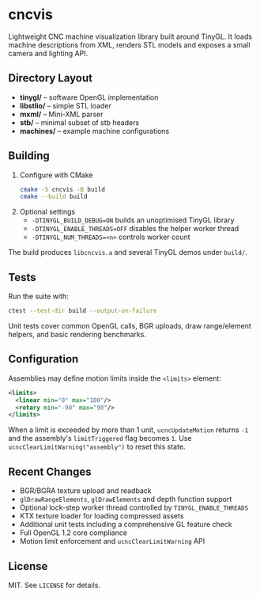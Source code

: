 # cncvis

Lightweight CNC machine visualization library built around TinyGL. It loads machine descriptions from XML, renders STL models and exposes a small camera and lighting API.

## Directory Layout
- **tinygl/** – software OpenGL implementation
- **libstlio/** – simple STL loader
- **mxml/** – Mini-XML parser
- **stb/** – minimal subset of stb headers
- **machines/** – example machine configurations

## Building
1. Configure with CMake
   ```bash
   cmake -S cncvis -B build
   cmake --build build
   ```
2. Optional settings
   - `-DTINYGL_BUILD_DEBUG=ON` builds an unoptimised TinyGL library
   - `-DTINYGL_ENABLE_THREADS=OFF` disables the helper worker thread
   - `-DTINYGL_NUM_THREADS=<n>` controls worker count

The build produces `libcncvis.a` and several TinyGL demos under `build/`.

## Tests
Run the suite with:
```bash
ctest --test-dir build --output-on-failure
```
Unit tests cover common OpenGL calls, BGR uploads, draw range/element helpers, and basic rendering benchmarks.

## Configuration
Assemblies may define motion limits inside the `<limits>` element:

```xml
<limits>
  <linear min="0" max="100"/>
  <rotary min="-90" max="90"/>
</limits>
```

When a limit is exceeded by more than 1 unit, `ucncUpdateMotion` returns `-1`
and the assembly's `limitTriggered` flag becomes `1`. Use
`ucncClearLimitWarning("assembly")` to reset this state.

## Recent Changes
- BGR/BGRA texture upload and readback
- `glDrawRangeElements`, `glDrawElements` and depth function support
- Optional lock-step worker thread controlled by `TINYGL_ENABLE_THREADS`
- KTX texture loader for loading compressed assets
- Additional unit tests including a comprehensive GL feature check
- Full OpenGL 1.2 core compliance
- Motion limit enforcement and `ucncClearLimitWarning` API

## License
MIT. See `LICENSE` for details.
